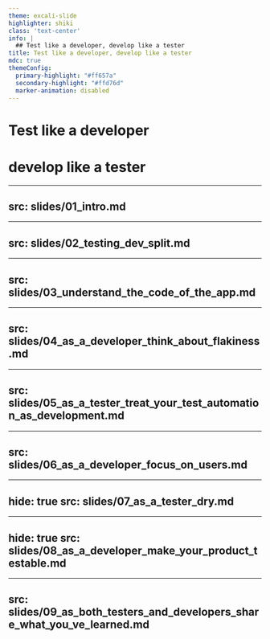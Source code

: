 ```yaml
---
theme: excali-slide
highlighter: shiki
class: 'text-center'
info: |
  ## Test like a developer, develop like a tester
title: Test like a developer, develop like a tester
mdc: true
themeConfig:
  primary-highlight: "#ff657a"
  secondary-highlight: "#ffd76d"
  marker-animation: disabled
---
```


# Test like a developer
# develop like a tester

<!--
- my name is Filip, I currently work as DevRel at Replay.io
- spent almost a decade at various positions in testing
- as a tester,  I spent my day writing test automation, talking to devs, manually testing, writing down notes, docs and performimg to my best abilities as a tester.
-  I also liked playing the developer role, mostly during my spare time
- I spent my evenings working on my homepage, creating and enhancing applications to test on my testing workshops, and dealing with all the developer stuff like bundlers, frameworks, css, databases, APIs and so on
- Basically, I spend a lot of time on **both tester and developer chair**. And this got me thinking. What’s going on with these two groups of people?
-->

---
src: slides/01_intro.md
---

---
src: slides/02_testing_dev_split.md
---

---
src: slides/03_understand_the_code_of_the_app.md
---

---
src: slides/04_as_a_developer_think_about_flakiness.md
---

---
src: slides/05_as_a_tester_treat_your_test_automation_as_development.md
---

---
src: slides/06_as_a_developer_focus_on_users.md
---

---
hide: true
src: slides/07_as_a_tester_dry.md
---

---
hide: true
src: slides/08_as_a_developer_make_your_product_testable.md
---

---
src: slides/09_as_both_testers_and_developers_share_what_you_ve_learned.md
---
